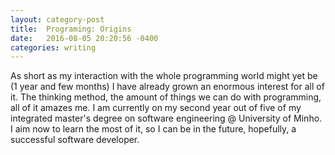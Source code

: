 ```yaml
---
layout: category-post
title:  Programing: Origins
date:   2016-08-05 20:20:56 -0400
categories: writing
---
```

As short as my interaction with the whole programming world might yet be (1 year and few months) I have already grown an enormous interest for all of it. The thinking method, the amount of things we can do with programming, all of it amazes me.
I am currently on my second year out of five of my integrated master's degree on software engineering @ University of Minho.
I aim now to learn the most of it, so I can be in the future, hopefully, a successful software developer. 
